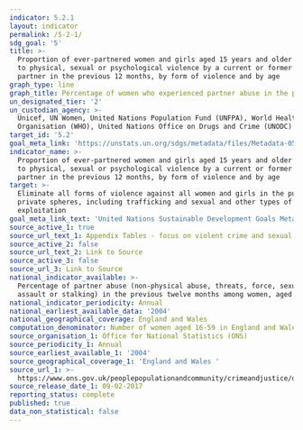 ```yaml
---
indicator: 5.2.1
layout: indicator
permalink: /5-2-1/
sdg_goal: '5'
title: >-
  Proportion of ever-partnered women and girls aged 15 years and older subjected
  to physical, sexual or psychological violence by a current or former intimate
  partner in the previous 12 months, by form of violence and by age
graph_type: line
graph_title: Percentage of women who experienced partner abuse in the previous 12 months
un_designated_tier: '2'
un_custodian_agency: >-
  Unicef, UN Women, United Nations Population Fund (UNFPA), World Health
  Organisation (WHO), United Nations Office on Drugs and Crime (UNODC)
target_id: '5.2'
goal_meta_link: 'https://unstats.un.org/sdgs/metadata/files/Metadata-05-02-01.pdf'
indicator_name: >-
  Proportion of ever-partnered women and girls aged 15 years and older subjected
  to physical, sexual or psychological violence by a current or former intimate
  partner in the previous 12 months, by form of violence and by age
target: >-
  Eliminate all forms of violence against all women and girls in the public and
  private spheres, including trafficking and sexual and other types of
  exploitation
goal_meta_link_text: 'United Nations Sustainable Development Goals Metadata: 5.2.1'
source_active_1: true
source_url_text_1: Appendix Tables - focus on violent crime and sexual offences
source_active_2: false
source_url_text_2: Link to Source
source_active_3: false
source_url_3: Link to Source
national_indicator_available: >-
  Percentage of partner abuse (non-physical abuse, threats, force, sexual
  assault or stalking) in the previous twelve months among women, aged 16 to 59
national_indicator_periodicity: Annual
national_earliest_available_data: '2004'
national_geographical_coverage: England and Wales
computation_denominator: Number of women aged 16-59 in England and Wales
source_organisation_1: Office for National Statistics (ONS)
source_periodicity_1: Annual
source_earliest_available_1: '2004'
source_geographical_coverage_1: 'England and Wales '
source_url_1: >-
  https://www.ons.gov.uk/peoplepopulationandcommunity/crimeandjustice/datasets/appendixtablesfocusonviolentcrimeandsexualoffences
source_release_date_1: 09-02-2017
reporting_status: complete
published: true
data_non_statistical: false
---
```


